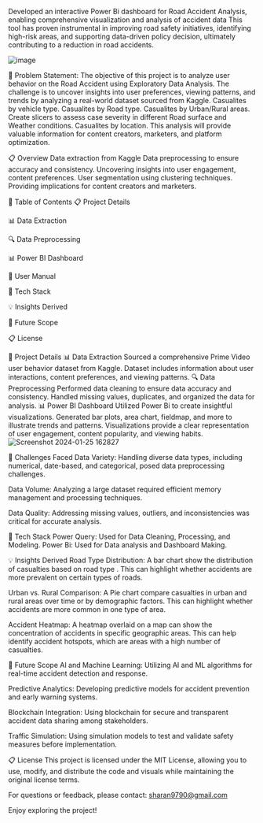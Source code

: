 Developed an interactive Power Bi dashboard for Road Accident Analysis, enabling comprehensive visualization and analysis of accident data This tool has proven instrumental in improving road safety initiatives, identifying high-risk areas, and supporting data-driven policy decision, ultimately contributing to a reduction in road accidents.

![image](https://github.com/sharan9790/Road-accident-analaysis/assets/143926196/5ebf853f-3241-4a52-a567-a43922d2c0f5)



🎯 Problem Statement:
The objective of this project is to analyze user behavior on the Road Accident using Exploratory Data Analysis.
The challenge is to uncover insights into user preferences, viewing patterns, and trends by analyzing a real-world dataset sourced from Kaggle.
Casualites by vehicle type.
Casualites by Road type.
Casualites by Urban/Rural areas.
Create slicers to assess case severity in different Road surface and Weather conditions.
Casualites by location.
This analysis will provide valuable information for content creators, marketers, and platform optimization.

📋 Overview
Data extraction from Kaggle
Data preprocessing to ensure accuracy and consistency.
Uncovering insights into user engagement, content preferences.
User segmentation using clustering techniques.
Providing implications for content creators and marketers.

📝 Table of Contents
📋 Project Details

📊 Data Extraction

🔍 Data Preprocessing

📊 Power BI Dashboard

🚀 User Manual

🌟 Tech Stack

💡 Insights Derived

🔮 Future Scope

📋 License


🚀 Project Details
📊 Data Extraction
Sourced a comprehensive Prime Video user behavior dataset from Kaggle.
Dataset includes information about user interactions, content preferences, and viewing patterns.
🔍 Data Preprocessing
Performed data cleaning to ensure data accuracy and consistency.
Handled missing values, duplicates, and organized the data for analysis.
📊 Power BI Dashboard
Utilized Power Bi to create insightful visualizations.
Generated bar plots, area chart, fieldmap, and more to illustrate trends and patterns.
Visualizations provide a clear representation of user engagement, content popularity, and viewing habits.
![Screenshot 2024-01-25 162827](https://github.com/sharan9790/Road-accident-analaysis/assets/143926196/19ce3b19-d996-4ab1-8181-32b3ca2d4625)



🤔 Challenges Faced
Data Variety: Handling diverse data types, including numerical, date-based, and categorical, posed data preprocessing challenges.

Data Volume: Analyzing a large dataset required efficient memory management and processing techniques.

Data Quality: Addressing missing values, outliers, and inconsistencies was critical for accurate analysis.


🌟 Tech Stack
Power Query: Used for Data Cleaning, Processing, and Modeling.
Power Bi: Used for Data analysis and Dashboard Making.

💡 Insights Derived
Road Type Distribution: A bar chart show the distribution of casualties based on road type . This can highlight whether accidents are more prevalent on certain types of roads.

Urban vs. Rural Comparison: A Pie chart compare casualties in urban and rural areas over time or by demographic factors. This can highlight whether accidents are more common in one type of area.

Accident Heatmap: A heatmap overlaid on a map can show the concentration of accidents in specific geographic areas. This can help identify accident hotspots, which are areas with a high number of casualties.


🔮 Future Scope
AI and Machine Learning: Utilizing AI and ML algorithms for real-time accident detection and response.

Predictive Analytics: Developing predictive models for accident prevention and early warning systems.

Blockchain Integration: Using blockchain for secure and transparent accident data sharing among stakeholders.

Traffic Simulation: Using simulation models to test and validate safety measures before implementation.


📋 License
This project is licensed under the MIT License, allowing you to use, modify, and distribute the code and visuals while maintaining the original license terms.


For questions or feedback, please contact: sharan9790@gmail.com

Enjoy exploring the project!
